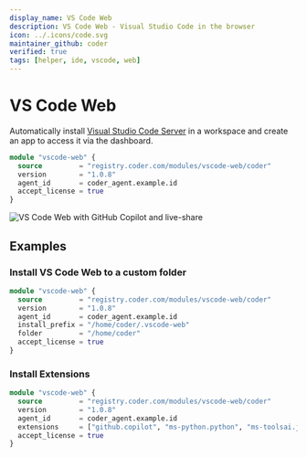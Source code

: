 ```yaml
---
display_name: VS Code Web
description: VS Code Web - Visual Studio Code in the browser
icon: ../.icons/code.svg
maintainer_github: coder
verified: true
tags: [helper, ide, vscode, web]
---
```


# VS Code Web

Automatically install [Visual Studio Code Server](https://code.visualstudio.com/docs/remote/vscode-server) in a workspace and create an app to access it via the dashboard.

```tf
module "vscode-web" {
  source         = "registry.coder.com/modules/vscode-web/coder"
  version        = "1.0.8"
  agent_id       = coder_agent.example.id
  accept_license = true
}
```

![VS Code Web with GitHub Copilot and live-share](../.images/vscode-web.gif)

## Examples

### Install VS Code Web to a custom folder

```tf
module "vscode-web" {
  source         = "registry.coder.com/modules/vscode-web/coder"
  version        = "1.0.8"
  agent_id       = coder_agent.example.id
  install_prefix = "/home/coder/.vscode-web"
  folder         = "/home/coder"
  accept_license = true
}
```

### Install Extensions

```tf
module "vscode-web" {
  source         = "registry.coder.com/modules/vscode-web/coder"
  version        = "1.0.8"
  agent_id       = coder_agent.example.id
  extensions     = ["github.copilot", "ms-python.python", "ms-toolsai.jupyter"]
  accept_license = true
}
```
